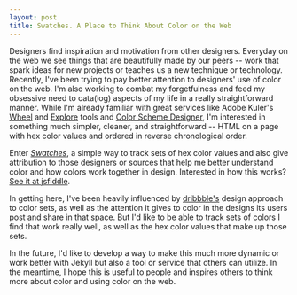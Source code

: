 ```yaml
---
layout: post
title: Swatches. A Place to Think About Color on the Web
---
```

Designers find inspiration and motivation from other designers. Everyday on the web we see things that are beautifully made by our peers -- work that spark ideas for new projects or teaches us a new technique or technology. Recently, I've been trying to pay better attention to designers' use of color on the web. I'm also working to combat my forgetfulness and feed my obsessive need to cata(log) aspects of my life in a really straightforward manner. While I'm already familiar with great services like Adobe Kuler's [Wheel](https://kuler.adobe.com/) and [Explore](https://kuler.adobe.com/explore/) tools and [Color Scheme Designer](http://colorschemedesigner.com/), I'm interested in something much simpler, cleaner, and straightforward -- HTML on a page with hex color values and ordered in reverse chronological order.

Enter [*Swatches*](http://hrvojekovac.com/swatches), a simple way to track sets of hex color values and also give attribution to those designers or sources that help me better understand color and how colors work together in design. Interested in how this works? [See it at jsfiddle](http://jsfiddle.net/hrvojekovac/).

In getting here, I've been heavily influenced by [dribbble's](http://dribbble.com) design approach to color sets, as well as the attention it gives to color in the designs its users post and share in that space. But I'd like to be able to track sets of colors I find that work really well, as well as the hex color values that make up those sets. 

In the future, I'd like to develop a way to make this much more dynamic or work better with Jekyll but also a tool or service that others can utilize. In the meantime, I hope this is useful to people and inspires others to think more about color and using color on the web.
